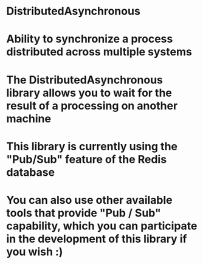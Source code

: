 # DistributedAsynchronous
# Ability to synchronize a process distributed across multiple systems
# The DistributedAsynchronous library allows you to wait for the result of a processing on another machine
# This library is currently using the "Pub/Sub" feature of the Redis database
# You can also use other available tools that provide "Pub / Sub" capability, which you can participate in the development of this library if you wish :)
